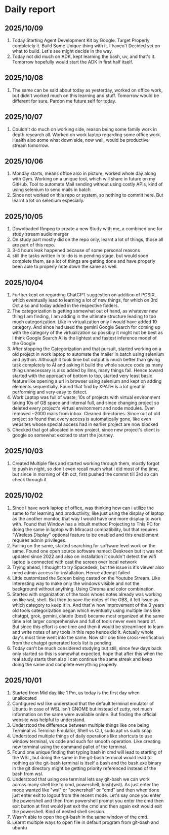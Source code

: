 # Daily report

## 2025/10/09

1. Today Starting Agent Development Kit by Google. Target Properly completely it. Build Some Unique thing with it. I haven't Decided yet on what to build. Let's see might decide in the way. 
2. Today not did much on ADK, kept learning the bash, uv, and that's it. Tomorrow hopefully would start the ADK in first half itself. 

## 2025/10/08

1. The same can be said about today as yesterday, worked on office work, but didn't worked much on this learning and stuff. Tomorrow would be different for sure. Pardon me future self for today.

## 2025/10/07

1. Couldn't do much on working side, reason being some family work in depth research all. Worked on work laptop regarding some office work. Health also some what down side, now well, would be productive stream tomorrow.

## 2025/10/06

1. Monday starts, means office also in picture, worked whole day along with Gym. Working on a unique tool, which will share in future on my GitHub. Tool to automate Mail sending without using costly APIs, kind of using selenium to send mails in batch
2. Since not worked on this repo or system, so nothing to commit here. But learnt a lot on selenium especially. 

## 2025/10/05

1. Downloaded ffmpeg to create a new Study with me, a combined one for study stream audio merger
2. On study part mostly did on the repo only, learnt a lot of things, those all are part of this repo.
3. 3-4 hours leak happened because of some personal reasons
4. still the tasks written in to-do is in pending stage. but would soon complete them, as a lot of things are getting done and have properly been able to properly note down the same as well.

## 2025/10/04

1. Further kept on regarding ChatGPT suggestion on addition of POSIX, which eventually lead to learning a lot of new things, for which on 3rd Oct also and today added in the respective folders.
2. The categorization is getting somewhat out of hand, as whatever new thing I am finding, I am adding in the ultimate structure leading to too much categorization. Like in virtualization only I would have added 10 category. And since had used the gemini Google Search for coming up with the category of the virtualization so possibly it might not be best as I think Google Search AI is the lightest and fastest inference model of the Google
3. After stopping the Categorization and that pursuit, started working on a old project in work laptop to automate the mailer in batch using selenium and python. Although it took time but output is much better than giving task completely to AI and asking it build the whole source code as many thing unnecessary is also added by llms, many things fail. Hence toward started with the approach of bottom to top, started very least basic feature like opening a url in browser using selenium and kept on adding elements sequentially. Found that find by XPATH is a lot great in performing and very easy to detect.
4. Work Laptop was full of waste, 10s of projects with virtual environment taking 10s of GB space and internal full, and since changing project so deleted every project's virtual environment and node modules. Even removed ~2000 mails from inbox. Cleaned directories. Since out of old project so found that every access is automatically gone, like even websites whose special access had in earlier project are now blocked
5. Checked that got allocated in new project, since new project's client is google so somewhat excited to start the journey.  

## 2025/10/03

1. Created Multiple files and started working through them, mostly forgot to push in night, so don't even recall much what i did most of the time, but since in morning of 4th oct, first pushed the commit till 3rd so can check through it. 

## 2025/10/02

1. Since I have work laptop of office, was thinking how can i utilize the same to for learning and productivity, like just using the display of laptop as the another monitor, that way I would have one more display to work with. Found that Window has a inbuilt method Projecting to This PC for doing the same in laptop with Miracast compatibility, but that requires "Wireless Display" optional feature to be enabled and this enablement requires admin privileges. 
2. Failing on the same, started searching for software level work on the same. Found one open source software named: Deskreen but it was not updated since 2022 and also on installation it couldn't detect the wifi laptop is connected with cast the screen over local network
3. Trying ahead, I thought to try Spacedesk, but the issue is it's viewer also need admin access for installation. Hence attempt failed
4. Little customized the Screen being casted on the Youtube Stream. Like Interesting way to make only the windows visible and not the background without anything. Using Chroma and color combination.  
5. Started with organization of the tools whoes notes already was working on like wsl, shell. But then to save the notes of the OBS, it felt issue as which category to keep it in. And that'w how improvement of the 3 years old tools categorization began which eventually using multiple llms like chatgpt, grok, gemini, claude (best) became most organized at the same time a lot larger comprehensive and full of tools never even heard of. But since this effort is one time and then it would be streamlined to learn and write notes of any tools in this repo hence did it. Actually whole day's most time went into the same. Now still one time cross-verification from the chatgpt generated tools list is pending.  
6. Today can't be much considered studying but still, since few days back only started so this is somewhat expected, hope that after this when the real study starts then also I can continue the same streak and keep doing the same and complete everything properly. 

## 2025/10/01

1. Started from Mid day like 1 Pm, as today is the first day when unallocated
2. Configured wsl like understood that the default terminal emulator of Ubuntu in case of WSL isn't GNOME but instead of zutty, not much information on the same were available online. But finding the official website was helpful to understand.
3. Understood the difference between multiple things like one being Terminal vs Terminal Emulator, Shell vs CLI, sudo apt vs sudo snap
4. Understood multiple things of daily operations like shortcuts to use window terminal, vs code and such for smooth operation. Like creating new terminal using the command pallet of the terminal.
5. Found one unique finding that typing bash in cmd will lead to starting of the WSL, but doing the same in the git-bash terminal would lead to nothing as the git-bash terminal is itself a bash and the bash.exe binary in the git directory might be getting priority referenced instead of the bash from wsl.
6. Understood that using one terminal lets say git-bash we can work across many shell like to cmd, powershell, bash(wsl). As just enter the mode wanted like "wsl" or "powershell" or "cmd" and then when done just enter exit to logout from the recent mode. Let's say once you enter the powershell and then from powershell prompt you enter the cmd then exit button at first would just exit the cmd and then again exit would exit the powershell. Kind of nested shell session.
7. Wasn't able to open the git-bash in the same window of the cmd.
8. Learnt multiple ways to open file in default program from git-bash and ubuntu

